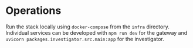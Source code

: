 # Operations

Run the stack locally using `docker-compose` from the `infra` directory. Individual services can be developed with `npm run dev` for the gateway and `uvicorn packages.investigator.src.main:app` for the investigator.
